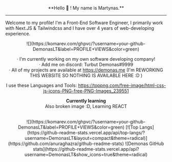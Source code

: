 
<p align="center">**Hello 👋 ! My name is Martynas.**</p>
<hr>

Welcome to my profile! I'm a Front-End Software Engineer, I primarily work with Next.JS & Tailwindcss and I have over 4 years of web-developing experience.<br>
<center>![](https://komarev.com/ghpvc/?username=your-github-DemonasLT&label=PROFILE+VIEWS&color=green)
 
 · I'm currently working on my own software developing company!<br>
 · Add me on discord: Turbut Demonas#9999<br>
 · All of my projects are available at https://demonas.me (I'm REWORKING THIS WEBSITE SO NOTHING IS AVAILABLE HERE :D )
 
I use these Languages and Tools: 
https://toppng.com/free-image/html-css-js-icons-PNG-free-PNG-Images_239551

**Currently learning**<br>
Also broken image :D, Learning REACT



<br>
<center>![](https://komarev.com/ghpvc/?username=your-github-DemonasLT&label=PROFILE+VIEWS&color=green)
[![Top Langs](https://github-readme-stats.vercel.app/api/top-langs/?username=DemonasLT&layout=compact&theme=radical)](https://github.com/anuraghazra/github-readme-stats) ![Demonas GitHub stats](https://github-readme-stats.vercel.app/api?username=DemonasLT&show_icons=true&theme=radical)

